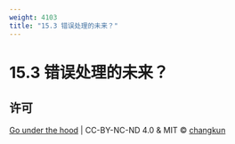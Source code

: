 ```yaml
---
weight: 4103
title: "15.3 错误处理的未来？"
---
```


# 15.3 错误处理的未来？

## 许可

[Go under the hood](https://github.com/changkun/go-under-the-hood) | CC-BY-NC-ND 4.0 & MIT &copy; [changkun](https://changkun.de)
